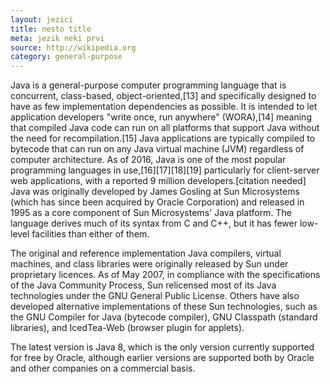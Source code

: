 ```yaml
---
layout: jezici
title: nesto title
meta: jezik neki prvi
source: http://wikipedia.org
category: general-purpose 
---
```




Java is a general-purpose computer programming language that is concurrent, class-based, object-oriented,[13] and specifically designed to have as few implementation dependencies as possible. It is intended to let application developers "write once, run anywhere" (WORA),[14] meaning that compiled Java code can run on all platforms that support Java without the need for recompilation.[15] Java applications are typically compiled to bytecode that can run on any Java virtual machine (JVM) regardless of computer architecture. As of 2016, Java is one of the most popular programming languages in use,[16][17][18][19] particularly for client-server web applications, with a reported 9 million developers.[citation needed] Java was originally developed by James Gosling at Sun Microsystems (which has since been acquired by Oracle Corporation) and released in 1995 as a core component of Sun Microsystems' Java platform. The language derives much of its syntax from C and C++, but it has fewer low-level facilities than either of them.

The original and reference implementation Java compilers, virtual machines, and class libraries were originally released by Sun under proprietary licences. As of May 2007, in compliance with the specifications of the Java Community Process, Sun relicensed most of its Java technologies under the GNU General Public License. Others have also developed alternative implementations of these Sun technologies, such as the GNU Compiler for Java (bytecode compiler), GNU Classpath (standard libraries), and IcedTea-Web (browser plugin for applets).

The latest version is Java 8, which is the only version currently supported for free by Oracle, although earlier versions are supported both by Oracle and other companies on a commercial basis.
